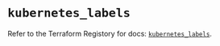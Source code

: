 # `kubernetes_labels`

Refer to the Terraform Registory for docs: [`kubernetes_labels`](https://registry.terraform.io/providers/hashicorp/kubernetes/2.25.2/docs/resources/labels).

